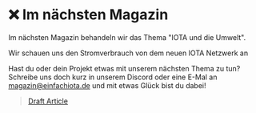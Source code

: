 # ❌ Im nächsten Magazin

Im nächsten Magazin behandeln wir das Thema "IOTA und die Umwelt". 

Wir schauen uns den Stromverbrauch von dem neuen IOTA Netzwerk an


Hast du oder dein Projekt etwas mit unserem nächsten Thema zu tun? Schreibe uns doch kurz in unserem Discord oder eine E-Mal an magazin@einfachiota.de und mit etwas Glück bist du dabei!


> [Draft Article](https://hackmd.io/@eimag/SywIBddtO/edit)